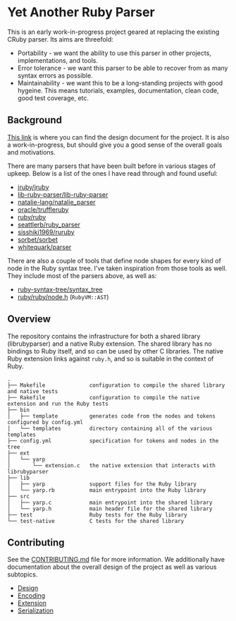 # Yet Another Ruby Parser

This is an early work-in-progress project geared at replacing the existing CRuby parser. Its aims are threefold:

* Portability - we want the ability to use this parser in other projects, implementations, and tools.
* Error tolerance - we want this parser to be able to recover from as many syntax errors as possible.
* Maintainability - we want this to be a long-standing projects with good hygeine. This means tutorials, examples, documentation, clean code, good test coverage, etc.

## Background

[This link](https://docs.google.com/document/d/1x74L_paTxS_h8_OtQjDoLVgxZP6Y96WOJ1LdLNb4BKM/edit#heading=h.6eyajfy04xhw) is where you can find the design document for the project. It is also a work-in-progress, but should give you a good sense of the overall goals and motivations.

There are many parsers that have been built before in various stages of upkeep. Below is a list of the ones I have read through and found useful:

* [jruby/jruby](https://github.com/jruby/jruby)
* [lib-ruby-parser/lib-ruby-parser](https://github.com/lib-ruby-parser/lib-ruby-parser)
* [natalie-lang/natalie_parser](https://github.com/natalie-lang/natalie_parser)
* [oracle/truffleruby](https://github.com/oracle/truffleruby)
* [ruby/ruby](https://github.com/ruby/ruby)
* [seattlerb/ruby_parser](https://github.com/seattlerb/ruby_parser)
* [sisshiki1969/ruruby](https://github.com/sisshiki1969/ruruby)
* [sorbet/sorbet](https://github.com/sorbet/sorbet)
* [whitequark/parser](https://github.com/whitequark/parser)

There are also a couple of tools that define node shapes for every kind of node in the Ruby syntax tree. I've taken inspiration from those tools as well. They include most of the parsers above, as well as:

* [ruby-syntax-tree/syntax_tree](https://github.com/ruby-syntax-tree/syntax_tree)
* [ruby/ruby/node.h](https://github.com/ruby/ruby/blob/master/node.h) (`RubyVM::AST`)

## Overview

The repository contains the infrastructure for both a shared library (librubyparser) and a native Ruby extension. The shared library has no bindings to Ruby itself, and so can be used by other C libraries. The native Ruby extension links against `ruby.h`, and so is suitable in the context of Ruby.

```
.
├── Makefile              configuration to compile the shared library and native tests
├── Rakefile              configuration to compile the native extension and run the Ruby tests
├── bin
│   ├── template          generates code from the nodes and tokens configured by config.yml
│   └── templates         directory containing all of the various templates
├── config.yml            specification for tokens and nodes in the tree
├── ext
│   └── yarp
│       └── extension.c   the native extension that interacts with librubyparser
├── lib
│   ├── yarp              support files for the Ruby library
│   └── yarp.rb           main entrypoint into the Ruby library
├── src
│   ├── yarp.c            main entrypoint into the shared library
│   └── yarp.h            main header file for the shared library
├── test                  Ruby tests for the Ruby library
└── test-native           C tests for the shared library
```

## Contributing

See the [CONTRIBUTING.md](CONTRIBUTING.md) file for more information. We additionally have documentation about the overall design of the project as well as various subtopics.

* [Design](docs/design.md)
* [Encoding](docs/encoding.md)
* [Extension](docs/extension.md)
* [Serialization](docs/serialization.md)

